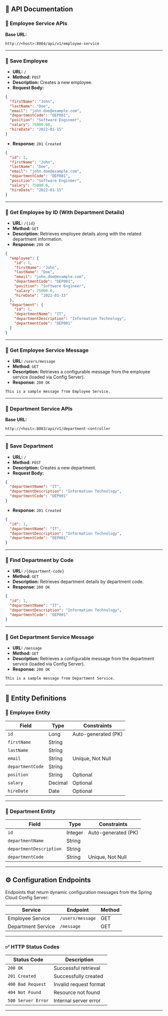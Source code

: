 
## 📄 **API Documentation**

### 📌 **Employee Service APIs**

**Base URL:**

```
http://<host>:8084/api/v1/employee-service
```

---

### 🔸 **Save Employee**

* **URL:** `/`
* **Method:** `POST`
* **Description:** Creates a new employee.
* **Request Body:**

```json
{
  "firstName": "John",
  "lastName": "Doe",
  "email": "john.doe@example.com",
  "departmentCode": "DEP001",
  "position": "Software Engineer",
  "salary": 75000.00,
  "hireDate": "2022-01-15"
}
```

* **Response:** `201 Created`

```json
{
  "id": 1,
  "firstName": "John",
  "lastName": "Doe",
  "email": "john.doe@example.com",
  "departmentCode": "DEP001",
  "position": "Software Engineer",
  "salary": 75000.0,
  "hireDate": "2022-01-15"
}
```

---

### 🔸 **Get Employee by ID (With Department Details)**

* **URL:** `/{id}`
* **Method:** `GET`
* **Description:** Retrieves employee details along with the related department information.
* **Response:** `200 OK`

```json
{
  "employee": {
    "id": 1,
    "firstName": "John",
    "lastName": "Doe",
    "email": "john.doe@example.com",
    "departmentCode": "DEP001",
    "position": "Software Engineer",
    "salary": 75000.0,
    "hireDate": "2022-01-15"
  },
  "department": {
    "id": 1,
    "departmentName": "IT",
    "departmentDescription": "Information Technology",
    "departmentCode": "DEP001"
  }
}
```

---

### 🔸 **Get Employee Service Message**

* **URL:** `/users/message`
* **Method:** `GET`
* **Description:** Retrieves a configurable message from the employee service (loaded via Config Server).
* **Response:** `200 OK`

```text
This is a sample message from Employee Service.
```

---

### 📌 **Department Service APIs**

**Base URL:**

```
http://<host>:8083/api/v1/department-controller
```

---

### 🔹 **Save Department**

* **URL:** `/`
* **Method:** `POST`
* **Description:** Creates a new department.
* **Request Body:**

```json
{
  "departmentName": "IT",
  "departmentDescription": "Information Technology",
  "departmentCode": "DEP001"
}
```

* **Response:** `201 Created`

```json
{
  "id": 1,
  "departmentName": "IT",
  "departmentDescription": "Information Technology",
  "departmentCode": "DEP001"
}
```

---

### 🔹 **Find Department by Code**

* **URL:** `/{department-code}`
* **Method:** `GET`
* **Description:** Retrieves department details by department code.
* **Response:** `200 OK`

```json
{
  "id": 1,
  "departmentName": "IT",
  "departmentDescription": "Information Technology",
  "departmentCode": "DEP001"
}
```

---

### 🔹 **Get Department Service Message**

* **URL:** `/message`
* **Method:** `GET`
* **Description:** Retrieves a configurable message from the department service (loaded via Config Server).
* **Response:** `200 OK`

```text
This is a sample message from Department Service.
```

---

## 📝 **Entity Definitions**

### 🔸 **Employee Entity**

| Field            | Type    | Constraints         |
| ---------------- | ------- | ------------------- |
| `id`             | Long    | Auto-generated (PK) |
| `firstName`      | String  |                     |
| `lastName`       | String  |                     |
| `email`          | String  | Unique, Not Null    |
| `departmentCode` | String  |                     |
| `position`       | String  | Optional            |
| `salary`         | Decimal | Optional            |
| `hireDate`       | Date    | Optional            |

---

### 🔹 **Department Entity**

| Field                   | Type    | Constraints         |
| ----------------------- | ------- | ------------------- |
| `id`                    | Integer | Auto-generated (PK) |
| `departmentName`        | String  |                     |
| `departmentDescription` | String  |                     |
| `departmentCode`        | String  | Unique, Not Null    |

---

## ⚙️ **Configuration Endpoints**

Endpoints that return dynamic configuration messages from the Spring Cloud Config Server:

| Service            | Endpoint         | Method |
| ------------------ | ---------------- | ------ |
| Employee Service   | `/users/message` | GET    |
| Department Service | `/message`       | GET    |

---

### ✅ **HTTP Status Codes**

| Status Code        | Description            |
| ------------------ | ---------------------- |
| `200 OK`           | Successful retrieval   |
| `201 Created`      | Successfully created   |
| `400 Bad Request`  | Invalid request format |
| `404 Not Found`    | Resource not found     |
| `500 Server Error` | Internal server error  |

---
